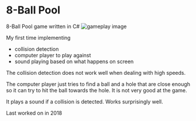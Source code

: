 # 8-Ball Pool

8-Ball Pool game written in C#
![gameplay image](https://github.com/quinnledingham/8-Ball-Pool/blob/master/Images/gameplay.PNG?raw=true)

My first time implementing  
- collision detection  
- computer player to play against  
- sound playing based on what happens on screen  
  
The collision detection does not work well when dealing with high speeds.  
  
The computer player just tries to find a ball and a hole that are close enough so it can try to hit the ball towards the hole. It is not very good at the game.  
  
It plays a sound if a collision is detected. Works surprisingly well.  
  
Last worked on in 2018
